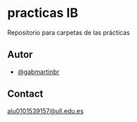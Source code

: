# practicas IB
Repositorio para carpetas de las prácticas
## Autor

- [@gabmartinbr](https://www.github.com/gabmartinbr)

## Contact

alu0101539157@ull.edu.es
